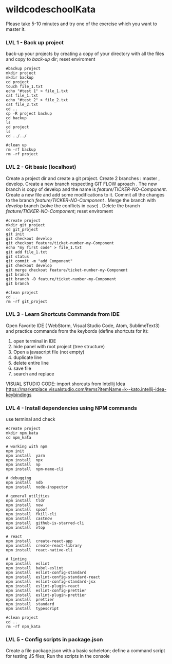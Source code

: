 # wildcodeschoolKata

Please take 5-10 minutes and try one of the exercise which you want to master it.

### LVL 1  -  Back up project
back-up your projects by creating a copy of your directory with all the files and copy to *back-up* dir; reset enviroment


```shell
#backup project
mkdir project 
mkdir backup
cd project
touch file_1.txt
echo "#test 1" > file_1.txt
cat file_1.txt
echo "#test 2" > file_2.txt
cat file_2.txt
cd ..
cp -R project backup
cd backup
ls
cd project
ls
cd ../../

#clean up
rm -rf backup
rm -rf project
```
### LVL 2  -  Git basic (localhost) 
Create a project dir and create a git project. Create 2 branches : master , develop. Create a new branch respecting GIT FLOW aproach . The new branch is copy of develop and the name is *feature/TICKER-NO-Component*. Create a new file and add some modifications to it. Commit all the changes to the branch *feature/TICKER-NO-Component* . Merge the branch with *develop* branch (solve the conflicts in case) . Delete the branch *feature/TICKER-NO-Component*; reset enviroment

```shell
#create project
mkdir git_project
cd git_project
git init
git checkout develop
git checkout feature/ticket-number-my-Component
echo "my first code" > file_1.txt
git add file_1.txt
git status
git commit -m "add Component"
git checkout develop
git merge checkout feature/ticket-number-my-Component
git branch
git branch -D feature/ticket-number-my-Component
git branch

#clean project
cd ..
rm -rf git_project

```

### LVL 3  -  Learn Shortcuts Commands from IDE
Open Favorite IDE ( WebStorm, Visual Studio Code, Atom, SublimeText3) and practice commands from the keybords (define shortcuts for it):
1. open terminal in IDE
1. hide panel with root project (tree structure)
1. Open a javascript file (not empty)
1. duplicate line
1. delete entire line
1. save file
1. search and replace

VISUAL STUDIO CODE:
import shorcuts from Intellij Idea
https://marketplace.visualstudio.com/items?itemName=k--kato.intellij-idea-keybindings

### LVL 4  -  Install dependencies using NPM commands
use terminal and check
```terminal
#create project
mkdir npm_kata
cd npm_kata

# working with npm
npm init
npm install  yarn
npm install  npx
npm install  np
npm install  npm-name-cli

# debugging
npm install  ndb
npm install  node-inspector

# general utilities
npm install  tldr
npm install  now
npm install  spoof
npm install  fkill-cli
npm install  castnow
npm install  github-is-starred-cli
npm install  vtop

# react
npm install  create-react-app
npm install  create-react-library
npm install  react-native-cli

# linting
npm install  eslint
npm install  babel-eslint
npm install  eslint-config-standard
npm install  eslint-config-standard-react
npm install  eslint-config-standard-jsx
npm install  eslint-plugin-react
npm install  eslint-config-prettier
npm install  eslint-plugin-prettier
npm install  prettier
npm install  standard
npm install  typescript

#clean project
cd ..
rm -rf npm_kata
```


### LVL 5  -  Config  scripts in package.json
Create a file package.json with a basic scheleton; define a command script for testing JS files; Run the scripts in the console

